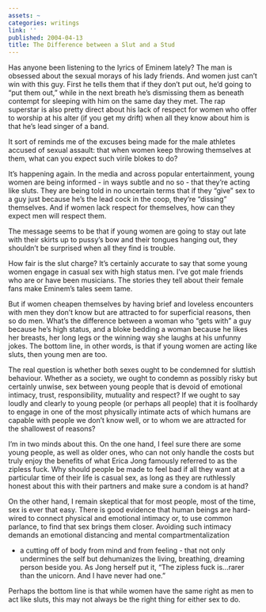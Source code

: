 ```yaml
---
assets: ~
categories: writings
link: ''
published: 2004-04-13
title: The Difference between a Slut and a Stud
---
```

Has anyone been listening to the lyrics of Eminem lately? The man is
obsessed about the sexual morays of his lady friends. And women just
can’t win with this guy. First he tells them that if they don’t put out,
he’d going to “put them out,” while in the next breath he’s dismissing
them as beneath contempt for sleeping with him on the same day they met.
The rap superstar is also pretty direct about his lack of respect for
women who offer to worship at his alter (if you get my drift) when all
they know about him is that he’s lead singer of a band.

It sort of reminds me of the excuses being made for the male athletes
accused of sexual assault: that when women keep throwing themselves at
them, what can you expect such virile blokes to do?

It’s happening again. In the media and across popular entertainment,
young women are being informed - in ways subtle and no so - that they’re
acting like sluts. They are being told in no uncertain terms that if
they “give” sex to a guy just because he’s the lead cock in the coop,
they’re “dissing” themselves. And if women lack respect for themselves,
how can they expect men will respect them.

The message seems to be that if young women are going to stay out late
with their skirts up to pussy’s bow and their tongues hanging out, they
shouldn’t be surprised when all they find is trouble.

How fair is the slut charge? It’s certainly accurate to say that some
young women engage in casual sex with high status men. I’ve got male
friends who are or have been musicians. The stories they tell about
their female fans make Eminem’s tales seem tame.

But if women cheapen themselves by having brief and loveless encounters
with men they don’t know but are attracted to for superficial reasons,
then so do men. What’s the difference between a woman who “gets with” a
guy because he’s high status, and a bloke bedding a woman because he
likes her breasts, her long legs or the winning way she laughs at his
unfunny jokes. The bottom line, in other words, is that if young women
are acting like sluts, then young men are too.

The real question is whether both sexes ought to be condemned for
sluttish behaviour. Whether as a society, we ought to condemn as
possibly risky but certainly unwise, sex between young people that is
devoid of emotional intimacy, trust, responsibility, mutuality and
respect? If we ought to say loudly and clearly to young people (or
perhaps all people) that it is foolhardy to engage in one of the most
physically intimate acts of which humans are capable with people we
don’t know well, or to whom we are attracted for the shallowest of
reasons?

I’m in two minds about this. On the one hand, I feel sure there are some
young people, as well as older ones, who can not only handle the costs
but truly enjoy the benefits of what Erica Jong famously referred to as
the zipless fuck. Why should people be made to feel bad if all they want
at a particular time of their life is casual sex, as long as they are
ruthlessly honest about this with their partners and make sure a condom
is at hand?

On the other hand, I remain skeptical that for most people, most of the
time, sex is ever that easy. There is good evidence that human beings
are hard-wired to connect physical and emotional intimacy or, to use
common parlance, to find that sex brings them closer. Avoiding such
intimacy demands an emotional distancing and mental compartmentalization
- a cutting off of body from mind and from feeling - that not only
undermines the self but dehumanizes the living, breathing, dreaming
person beside you. As Jong herself put it, “The zipless fuck is…rarer
than the unicorn. And I have never had one.”

Perhaps the bottom line is that while women have the same right as men
to act like sluts, this may not always be the right thing for either sex
to do.